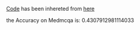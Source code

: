 [Code](https://github.com/Mehrdadghassabi/Gaokerena/blob/main/Evaluation/Step0/Acc/en/Medmcqa/gemma2b-it/Untitled0.ipynb) has been inhereted from [here](https://github.com/nyuolab/MedMobile/tree/main/Evaluation)

the Accuracy on Medmcqa is: 0.4307912981114033
